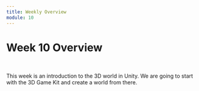 ```yaml
---
title: Weekly Overview
module: 10
---
```


# Week 10 Overview <br />


<br />

This week is an introduction to the 3D world in Unity.  We are going to start with the 3D Game Kit and create a world from there.

